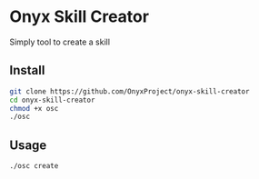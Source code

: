 # Onyx Skill Creator

Simply tool to create a skill


## Install

```bash
git clone https://github.com/OnyxProject/onyx-skill-creator
cd onyx-skill-creator
chmod +x osc
./osc
```

## Usage

```bash
./osc create
```

